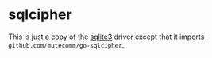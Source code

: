 # sqlcipher

This is just a copy of the [sqlite3](https://github.com/deepakd10/migrate/blob/master/database/sqlite3) driver except that it imports `github.com/mutecomm/go-sqlcipher`.